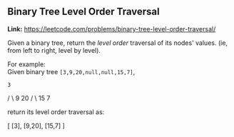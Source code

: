 ## Binary Tree Level Order Traversal

**Link:** https://leetcode.com/problems/binary-tree-level-order-traversal/

Given a binary tree, return the _level order_ traversal of its nodes' values. (ie, from left to right, level by level).

For example:  
Given binary tree `[3,9,20,null,null,15,7]`,  

    3
   / \\
  9  20
    /  \\
   15   7

return its level order traversal as:  

\[
  \[3\],
  \[9,20\],
  \[15,7\]
\]